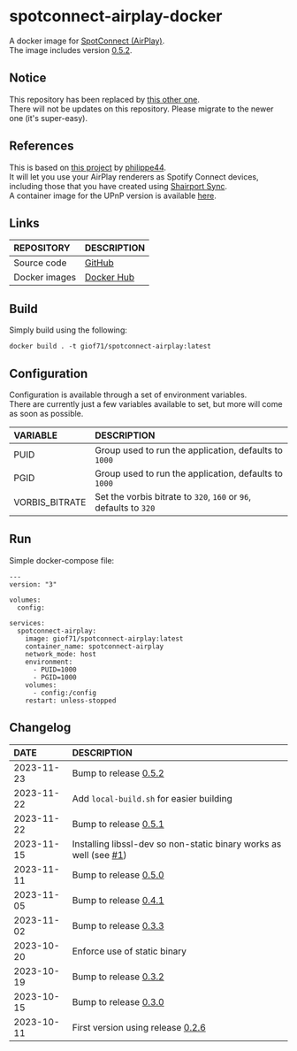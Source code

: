 # spotconnect-airplay-docker

A docker image for [SpotConnect (AirPlay)](https://github.com/philippe44/SpotConnect).  
The image includes version [0.5.2](https://github.com/philippe44/SpotConnect/releases/tag/0.5.2).  

## Notice

This repository has been replaced by [this other one](https://github.com/GioF71/spotconnect-docker).  
There will not be updates on this repository. Please migrate to the newer one (it's super-easy).

## References

This is based on [this project](https://github.com/philippe44/SpotConnect) by [philippe44](https://github.com/philippe44).  
It will let you use your AirPlay renderers as Spotify Connect devices, including those that you have created using [Shairport Sync](https://github.com/mikebrady/shairport-sync).  
A container image for the UPnP version is available [here](https://github.com/GioF71/spotconnect-upnp-docker).  

## Links

REPOSITORY|DESCRIPTION
:---|:---
Source code|[GitHub](https://github.com/GioF71/spotconnect-airplay-docker)
Docker images|[Docker Hub](https://hub.docker.com/r/giof71/spotconnect-airplay)

## Build

Simply build using the following:

```
docker build . -t giof71/spotconnect-airplay:latest
```

## Configuration

Configuration is available through a set of environment variables.  
There are currently just a few variables available to set, but more will come as soon as possible.  

VARIABLE|DESCRIPTION
:---|:---
PUID|Group used to run the application, defaults to `1000`
PGID|Group used to run the application, defaults to `1000`
VORBIS_BITRATE|Set the vorbis bitrate to `320`, `160` or `96`, defaults to `320`

## Run

Simple docker-compose file:

```
---
version: "3"

volumes:
  config:

services:
  spotconnect-airplay:
    image: giof71/spotconnect-airplay:latest
    container_name: spotconnect-airplay
    network_mode: host
    environment:
      - PUID=1000
      - PGID=1000
    volumes:
      - config:/config
    restart: unless-stopped
```

## Changelog

DATE|DESCRIPTION
:---|:---
2023-11-23|Bump to release [0.5.2](https://github.com/philippe44/SpotConnect/releases/tag/0.5.2)
2023-11-22|Add `local-build.sh` for easier building
2023-11-22|Bump to release [0.5.1](https://github.com/philippe44/SpotConnect/releases/tag/0.5.1)
2023-11-15|Installing libssl-dev so non-static binary works as well (see [#1](https://github.com/GioF71/spotconnect-airplay-docker/issues/1))
2023-11-11|Bump to release [0.5.0](https://github.com/philippe44/SpotConnect/releases/tag/0.5.0)
2023-11-05|Bump to release [0.4.1](https://github.com/philippe44/SpotConnect/releases/tag/0.4.1)
2023-11-02|Bump to release [0.3.3](https://github.com/philippe44/SpotConnect/releases/tag/0.3.3)
2023-10-20|Enforce use of static binary
2023-10-19|Bump to release [0.3.2](https://github.com/philippe44/SpotConnect/releases/tag/0.3.2)
2023-10-15|Bump to release [0.3.0](https://github.com/philippe44/SpotConnect/releases/tag/0.3.0)
2023-10-11|First version using release [0.2.6](https://github.com/philippe44/SpotConnect/releases/tag/0.2.6)
